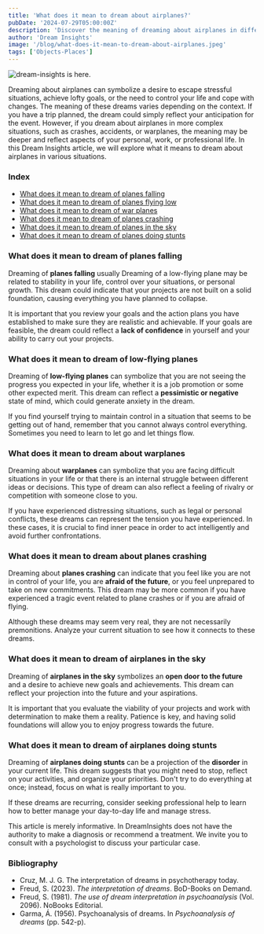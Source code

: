 ```yaml
---
title: 'What does it mean to dream about airplanes?'
pubDate: '2024-07-29T05:00:00Z'
description: 'Discover the meaning of dreaming about airplanes in different contexts and what your subconscious might be communicating to you.'
author: 'Dream Insights'
image: '/blog/what-does-it-mean-to-dream-about-airplanes.jpeg'
tags: ['Objects-Places']
---
```


![dream-insights is here.](/blog/what-does-it-mean-to-dream-about-airplanes.jpeg)

Dreaming about airplanes can symbolize a desire to escape stressful situations, achieve lofty goals, or the need to control your life and cope with changes. The meaning of these dreams varies depending on the context. If you have a trip planned, the dream could simply reflect your anticipation for the event. However, if you dream about airplanes in more complex situations, such as crashes, accidents, or warplanes, the meaning may be deeper and reflect aspects of your personal, work, or professional life. In this Dream Insights article, we will explore what it means to dream about airplanes in various situations.

### Index

- [What does it mean to dream of planes falling](#what-does-it-mean-to-dream-of-planes-falling)
- [What does it mean to dream of planes flying low](#what-does-it-mean-to-dream-of-planes-flying-low)
- [What does it mean to dream of war planes](#what-does-it-mean-to-dream-of-war-planes)
- [What does it mean to dream of planes crashing](#what-does-it-mean-to-dream-of-planes-crashing)
- [What does it mean to dream of planes in the sky](#what-does-it-mean-to-dream-of-planes-in-the-sky)
- [What does it mean to dream of planes doing stunts](#what-does-it-mean-to-dream-of-planes-doing-stunts)

### What does it mean to dream of planes falling

Dreaming of **planes falling** usually Dreaming of a low-flying plane may be related to stability in your life, control over your situations, or personal growth. This dream could indicate that your projects are not built on a solid foundation, causing everything you have planned to collapse. 

It is important that you review your goals and the action plans you have established to make sure they are realistic and achievable. If your goals are feasible, the dream could reflect a **lack of confidence** in yourself and your ability to carry out your projects. 

### What does it mean to dream of low-flying planes

Dreaming of **low-flying planes** can symbolize that you are not seeing the progress you expected in your life, whether it is a job promotion or some other expected merit. This dream can reflect a **pessimistic or negative** state of mind, which could generate anxiety in the dream. 

If you find yourself trying to maintain control in a situation that seems to be getting out of hand, remember that you cannot always control everything. Sometimes you need to learn to let go and let things flow. 

### What does it mean to dream about warplanes

Dreaming about **warplanes** can symbolize that you are facing difficult situations in your life or that there is an internal struggle between different ideas or decisions. This type of dream can also reflect a feeling of rivalry or competition with someone close to you.

If you have experienced distressing situations, such as legal or personal conflicts, these dreams can represent the tension you have experienced. In these cases, it is crucial to find inner peace in order to act intelligently and avoid further confrontations. 

### What does it mean to dream about planes crashing

Dreaming about **planes crashing** can indicate that you feel like you are not in control of your life, you are **afraid of the future**, or you feel unprepared to take on new commitments. This dream may be more common if you have experienced a tragic event related to plane crashes or if you are afraid of flying.

Although these dreams may seem very real, they are not necessarily premonitions. Analyze your current situation to see how it connects to these dreams. 

### What does it mean to dream of airplanes in the sky

Dreaming of **airplanes in the sky** symbolizes an **open door to the future** and a desire to achieve new goals and achievements. This dream can reflect your projection into the future and your aspirations.

It is important that you evaluate the viability of your projects and work with determination to make them a reality. Patience is key, and having solid foundations will allow you to enjoy progress towards the future. 

### What does it mean to dream of airplanes doing stunts

Dreaming of **airplanes doing stunts** can be a projection of the **disorder** in your current life. This dream suggests that you might need to stop, reflect on your activities, and organize your priorities. Don't try to do everything at once; instead, focus on what is really important to you.

If these dreams are recurring, consider seeking professional help to learn how to better manage your day-to-day life and manage stress.

This article is merely informative. In DreamInsights does not have the authority to make a diagnosis or recommend a treatment. We invite you to consult with a psychologist to discuss your particular case.

### Bibliography

- Cruz, M. J. G. The interpretation of dreams in psychotherapy today.
- Freud, S. (2023). *The interpretation of dreams*. BoD-Books on Demand.
- Freud, S. (1981). *The use of dream interpretation in psychoanalysis* (Vol. 2096). NoBooks Editorial.
- Garma, Á. (1956). Psychoanalysis of dreams. In *Psychoanalysis of dreams* (pp. 542-p).